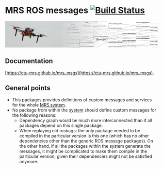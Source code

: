 # MRS ROS messages [![Build Status](https://travis-ci.com/ctu-mrs/mrs_msgs.svg?branch=master)](https://travis-ci.com/ctu-mrs/mrs_msgs)

![](.fig/thumbnail.jpg)

## Documentation

[https://ctu-mrs.github.io/mrs_msgs](https://ctu-mrs.github.io/mrs_msgs).

## General points

* This packages provides definitions of custom messages and services for the whole [MRS system](https://github.com/ctu-mrs/mrs_uav_system).
* No package from within the [system](https://github.com/ctu-mrs/mrs_uav_system) should define custom messages for the following reasons:
  * Dependency graph would be much more interconnected than if all packages depend on this single package.
  * When replaying old rosbags: the only package needed to be compiled in the particular version is this one (which has no other dependencies other than the generic ROS message packages). On the other hand, if all the packages within the system generate the messages, it might be complicated to make them compile in the particular version, given their dependencies might not be satisfied anymore. 
